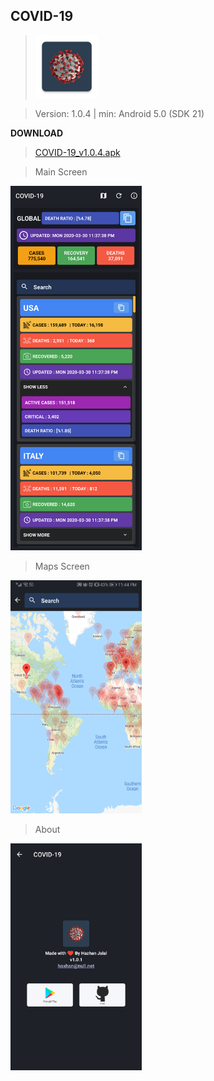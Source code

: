 COVID-19
------------
> <img  alt="Logo" src="Images/logo.png" width="100" />

> Version: 1.0.4 | min: Android 5.0 (SDK 21)

**DOWNLOAD**
> [COVID-19_v1.0.4.apk](https://github.com/H4zh4n/covid-19/releases)

> Main Screen
<img alt="Main Screen" src="Images/main.png" width="210" />

> Maps Screen
<img alt="Main Screen" src="Images/maps.png" width="210" />


> About
<img  alt="About Screen" src="Images/about.png" width="210" />
